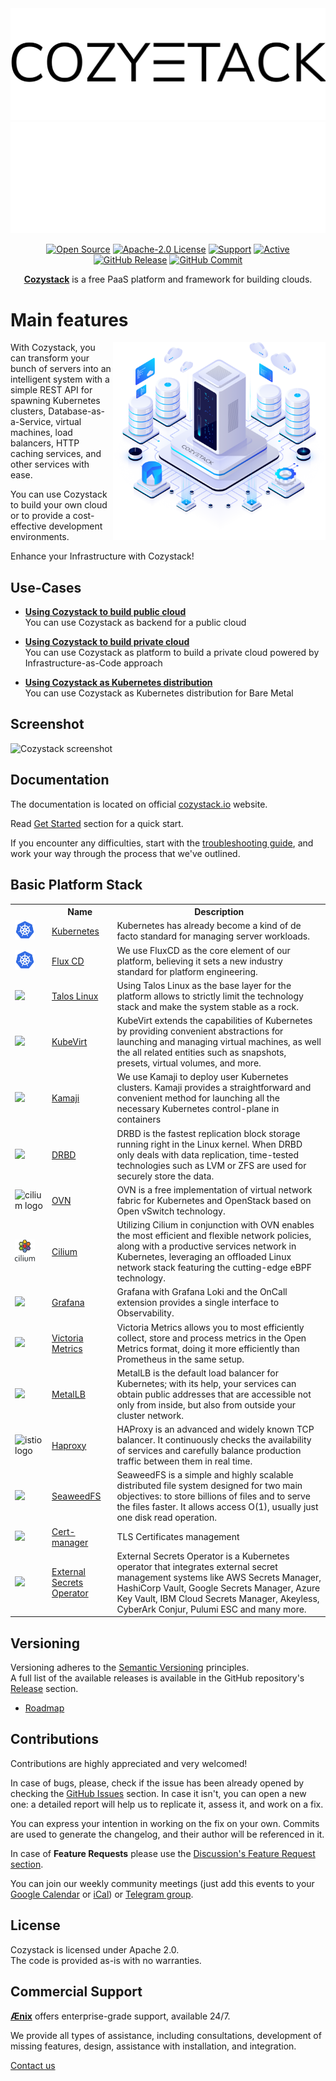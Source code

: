 <div align="center">
  <img src=".github/assets/images/cozystack/cozystack-logo-black.svg#gh-light-mode-only" alt="Cozystack" />
  <img src=".github/assets/images/cozystack/cozystack-logo-white.svg#gh-dark-mode-only" alt="Cozystack" />
</div>

<p align="center">
  <a href="https://opensource.org/"><img src="https://img.shields.io/badge/Open-Source-brightgreen" alt="Open Source"></a>
  <a href="https://opensource.org/licenses/"><img src="https://img.shields.io/github/license/aenix-io/cozystack" alt="Apache-2.0 License"></a>
  <a href="https://aenix.io/contact-us/#meet"><img src="https://img.shields.io/badge/$-support-12a0df.svg?style=flat" alt="Support"></a>
  <a href="https://aenix.io/cozystack/"><img src="http://img.shields.io/badge/Status-Active-green.svg" alt="Active"></a>
  <a href="https://github.com/aenix-io/cozystack"><img src="https://img.shields.io/github/release/aenix-io/cozystack.svg?style=flat" alt="GitHub Release"></a>
  <a href="https://github.com/aenix-io/cozystack"><img src="https://img.shields.io/github/commit-activity/y/aenix-io/cozystack" alt="GitHub Commit"></a>
</p>

<p align="center">
  <a href="https://cozystack.io/"><strong>Cozystack</strong></a> is a free PaaS platform and framework for building clouds.
</p>


# Main features

<img align="right" width="340" height="317" src=".github/assets/images/cozystack/cozystack_cluster.png">

With Cozystack, you can transform your bunch of servers into an intelligent system with a simple REST API for spawning Kubernetes clusters, Database-as-a-Service, virtual machines, load balancers, HTTP caching services, and other services with ease.

You can use Cozystack to build your own cloud or to provide a cost-effective development environments.

 Enhance your Infrastructure with Cozystack!



## Use-Cases

* [**Using Cozystack to build public cloud**](https://cozystack.io/docs/use-cases/public-cloud/)  
You can use Cozystack as backend for a public cloud

* [**Using Cozystack to build private cloud**](https://cozystack.io/docs/use-cases/private-cloud/)  
You can use Cozystack as platform to build a private cloud powered by Infrastructure-as-Code approach

* [**Using Cozystack as Kubernetes distribution**](https://cozystack.io/docs/use-cases/kubernetes-distribution/)  
You can use Cozystack as Kubernetes distribution for Bare Metal

## Screenshot

![Cozystack screenshot](https://cozystack.io/img/screenshot.png)

## Documentation

The documentation is located on official [cozystack.io](https://cozystack.io) website.

Read [Get Started](https://cozystack.io/docs/get-started/) section for a quick start.

If you encounter any difficulties, start with the [troubleshooting guide](https://cozystack.io/docs/troubleshooting/), and work your way through the process that we've outlined.

## Basic Platform Stack

<!-- <p align="center">
  <img src="docs/assets/" width="500"/>
</p> -->

<div class="d-flex">
<table class="table table-white table-borderer border-dark w-auto align-middle">
    <tr>
        <th></th>
        <th>Name</th>
        <th>Description</th>
    </tr>
    <tr>
        <td><img width="32" src=".github/assets/images/platform/kubernetes.svg"></td>
        <td><a href="https://www.ansible.com">Kubernetes</a></td>
        <td>Kubernetes has already become a kind of de facto standard for managing server workloads.</td>
    </tr>
    <tr>
        <td><img width="32" src=".github/assets/images/platform/kubernetes.svg"></td>
        <td><a href="https://argoproj.github.io/cd">Flux CD</a></td>
        <td>We use FluxCD as the core element of our platform, believing it sets a new industry standard for platform engineering.</td>
    </tr>
    <tr>
        <td><img width="32" src="docs/assets/img/logos/cloud-init.svg"></td>
        <td><a href="https://cloudinit.readthedocs.io/en/latest/">Talos Linux</a></td>
        <td>Using Talos Linux as the base layer for the platform allows to strictly limit the technology stack and make the system stable as a rock.</td>
    </tr>
    <tr>
        <td><img width="32" src="docs/assets/img/logos/ubuntu.svg"></td>
        <td><a href="https://ubuntu.com/">KubeVirt</a></td>
        <td>KubeVirt extends the capabilities of Kubernetes by providing convenient abstractions for launching and managing virtual machines, as well the all related entities such as snapshots, presets, virtual volumes, and more.</td>
    </tr>
    <tr>
        <td><img width="32" src="docs/assets/img/logos/k3s.svg"></td>
        <td><a href="https://k3s.io/">Kamaji</a></td>
        <td>We use Kamaji to deploy user Kubernetes clusters. Kamaji provides a straightforward and convenient method for launching all the necessary Kubernetes control-plane in containers</td>
    </tr>
    <tr>
        <td><img width="32" src="docs/assets/img/logos/containerd.svg"></td>
        <td><a href="https://containerd.io/">DRBD</a></td>
        <td>DRBD is the fastest replication block storage running right in the Linux kernel. When DRBD only deals with data replication, time-tested technologies such as LVM or ZFS are used for securely store the data.</td>
    </tr>
    <tr>
        <td><img width="60" src="docs/assets/img/logos/cilium.svg" alt="cilium logo"></td>
        <td><a href="https://cilium.io">OVN</a></td>
        <td>OVN is a free implementation of virtual network fabric for Kubernetes and OpenStack based on Open vSwitch technology.</td>
    </tr>
    <tr>
        <td><img width="32" src=".github/assets/images/platform/cilium.svg"></td>
        <td><a href="https://coredns.io/">Cilium</a></td>
        <td>Utilizing Cilium in conjunction with OVN enables the most efficient and flexible network policies, along with a productive services network in Kubernetes, leveraging an offloaded Linux network stack featuring the cutting-edge eBPF technology.</td>
    </tr>
    <tr>
        <td><img width="32" src="docs/assets/img/logos/haproxy.svg"></td>
        <td><a href="https://www.haproxy.org/">Grafana</a></td>
        <td>Grafana with Grafana Loki and the OnCall extension provides a single interface to Observability.</td>
    </tr>
    <tr>
        <td><img width="32" src="docs/assets/img/logos/metallb.svg"></td>
        <td><a href="https://metallb.universe.tf/">Victoria Metrics</a></td>
        <td>Victoria Metrics allows you to most efficiently collect, store and process metrics in the Open Metrics format, doing it more efficiently than Prometheus in the same setup.</td>
    </tr>
    <tr>
        <td><img width="32" src="docs/assets/img/logos/nginx.svg"></td>
        <td><a href="https://kubernetes.github.io/ingress-nginx/">MetalLB</a></td>
        <td>MetalLB is the default load balancer for Kubernetes; with its help, your services can obtain public addresses that are accessible not only from inside, but also from outside your cluster network.</td>
    </tr> 
    <tr>
        <td><img width="32" src="/assets/img/logos/istio-icon-color.svg" alt="istio logo"></td>
        <td><a href="https://istio.io/">Haproxy</a></td>
        <td>HAProxy is an advanced and widely known TCP balancer. It continuously checks the availability of services and carefully balance production traffic between them in real time.</td>
    </tr>
    <tr>
        <td><img width="60" src="docs/assets/img/logos/minio.svg"></td>
        <td><a href="https://min.io/">SeaweedFS</a></td>
        <td>SeaweedFS is a simple and highly scalable distributed file system designed for two main objectives: to store billions of files and to serve the files faster. It allows access O(1), usually just one disk read operation.</td>
    </tr>
    <tr>
        <td><img width="32" src="docs/assets/img/logos/cert-manager.svg"></td>
        <td><a href="https://cert-manager.io">Cert-manager</a></td>
        <td>TLS Certificates management</td>
    </tr>
    <tr>
        <td><img width="32" src="docs/assets/img/logos/external-secrets.svg"></td>
        <td><a href="https://external-secrets.io/">External Secrets Operator</a></td>
        <td>External Secrets Operator is a Kubernetes operator that integrates external secret management systems like AWS Secrets Manager, HashiCorp Vault, Google Secrets Manager, Azure Key Vault, IBM Cloud Secrets Manager, Akeyless, CyberArk Conjur, Pulumi ESC and many more.</td>
    </tr>
</table>
</div>

## Versioning

Versioning adheres to the [Semantic Versioning](http://semver.org/) principles.  
A full list of the available releases is available in the GitHub repository's [Release](https://github.com/aenix-io/cozystack/releases) section.

- [Roadmap](https://github.com/orgs/aenix-io/projects/2)

## Contributions

Contributions are highly appreciated and very welcomed!

In case of bugs, please, check if the issue has been already opened by checking the [GitHub Issues](https://github.com/aenix-io/cozystack/issues) section.
In case it isn't, you can open a new one: a detailed report will help us to replicate it, assess it, and work on a fix.

You can express your intention in working on the fix on your own.
Commits are used to generate the changelog, and their author will be referenced in it.

In case of **Feature Requests** please use the [Discussion's Feature Request section](https://github.com/aenix-io/cozystack/discussions/categories/feature-requests).

You can join our weekly community meetings (just add this events to your [Google Calendar](https://calendar.google.com/calendar?cid=ZTQzZDIxZTVjOWI0NWE5NWYyOGM1ZDY0OWMyY2IxZTFmNDMzZTJlNjUzYjU2ZGJiZGE3NGNhMzA2ZjBkMGY2OEBncm91cC5jYWxlbmRhci5nb29nbGUuY29t) or [iCal](https://calendar.google.com/calendar/ical/e43d21e5c9b45a95f28c5d649c2cb1e1f433e2e653b56dbbda74ca306f0d0f68%40group.calendar.google.com/public/basic.ics)) or [Telegram group](https://t.me/cozystack).

## License

Cozystack is licensed under Apache 2.0.  
The code is provided as-is with no warranties.

## Commercial Support

[**Ænix**](https://aenix.io) offers enterprise-grade support, available 24/7.

We provide all types of assistance, including consultations, development of missing features, design, assistance with installation, and integration.

[Contact us](https://aenix.io/contact/)
